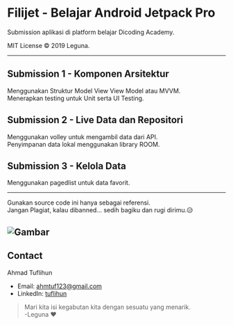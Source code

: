 # Filijet - Belajar Android Jetpack Pro

Submission aplikasi di platform belajar Dicoding Academy.

MIT License © 2019 Leguna.

----
## Submission 1 - Komponen Arsitektur
Menggunakan Struktur Model View View Model atau MVVM.\
Menerapkan testing untuk Unit serta UI Testing.

## Submission 2 - Live Data dan Repositori
Menggunakan volley untuk mengambil data dari API.\
Penyimpanan data lokal menggunakan library ROOM.

## Submission 3 - Kelola Data
Menggunakan pagedlist untuk data favorit.

---

Gunakan source code ini hanya sebagai referensi.\
Jangan Plagiat, kalau dibanned... sedih bagiku dan rugi dirimu.:disappointed_relieved:

![Gambar](https://www.dicoding.com/blog/wp-content/uploads/2018/10/MEME-pak-polisi.jpg)
---
## Contact
Ahmad Tuflihun
- Email: ahmtuf123@gmail.com
- LinkedIn: [tuflihun](https://www.linkedin.com/in/tuflihun/)

>Mari kita isi kegabutan kita dengan sesuatu yang menarik.\
>-Leguna :heart:
